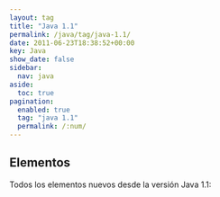 ```yaml
---
layout: tag
title: "Java 1.1"
permalink: /java/tag/java-1.1/
date: 2011-06-23T18:38:52+00:00
key: Java
show_date: false
sidebar:
  nav: java
aside:
  toc: true
pagination: 
  enabled: true
  tag: "java 1.1"
  permalink: /:num/    
---
```




<h2>Elementos</h2>
Todos los elementos nuevos desde la versión Java 1.1: